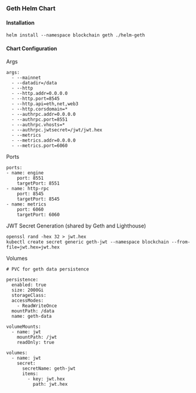 ### Geth Helm Chart

#### Installation

```
helm install --namespace blockchain geth ./helm-geth
```

#### Chart Configuration

Args

```
args:
  - --mainnet
  - --datadir=/data
  - --http
  - --http.addr=0.0.0.0
  - --http.port=8545
  - --http.api=eth,net,web3
  - --http.corsdomain=*
  - --authrpc.addr=0.0.0.0
  - --authrpc.port=8551
  - --authrpc.vhosts=*
  - --authrpc.jwtsecret=/jwt/jwt.hex
  - --metrics
  - --metrics.addr=0.0.0.0
  - --metrics.port=6060
```

  Ports

```
ports:
- name: engine
    port: 8551
    targetPort: 8551
- name: http-rpc
    port: 8545
    targetPort: 8545
- name: metrics
    port: 6060
    targetPort: 6060
```

JWT Secret Generation 
(shared by Geth and Lighthouse)

```
openssl rand -hex 32 > jwt.hex
kubectl create secret generic geth-jwt --namespace blockchain --from-file=jwt.hex=jwt.hex
```

Volumes

```
# PVC for geth data persistence

persistence:
  enabled: true
  size: 2000Gi
  storageClass:
  accessModes:
    - ReadWriteOnce
  mountPath: /data
  name: geth-data

volumeMounts:
  - name: jwt
    mountPath: /jwt
    readOnly: true
    
volumes:
  - name: jwt
    secret:
      secretName: geth-jwt
      items:
        - key: jwt.hex
          path: jwt.hex
```
